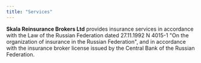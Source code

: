 ```yaml
---
title: "Services"
---
```


**Skala Reinsurance Brokers Ltd** provides insurance services in accordance with the Law of the Russian
Federation dated 27.11.1992 N 4015-1 &quot;On the organization of insurance in the Russian Federation&quot;, and
in accordance with the insurance broker license issued by the Central Bank of the Russian Federation.